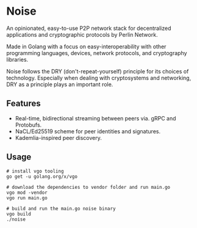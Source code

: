 # Noise

An opinionated, easy-to-use P2P network stack for decentralized applications and cryptographic protocols by Perlin Network.

Made in Golang with a focus on easy-interoperability with other programming languages, devices, network protocols, and cryptography libraries.

Noise follows the DRY (don't-repeat-yourself) principle for its choices of technology. Especially when dealing with cryptosystems and networking, DRY as a principle plays an important role.

## Features

- Real-time, bidirectional streaming between peers via. gRPC and Protobufs.
- NaCL/Ed25519 scheme for peer identities and signatures.
- Kademlia-inspired peer discovery.

## Usage

```
# install vgo tooling
go get -u golang.org/x/vgo

# download the dependencies to vendor folder and run main.go
vgo mod -vendor
vgo run main.go

# build and run the main.go noise binary
vgo build
./noise
```
